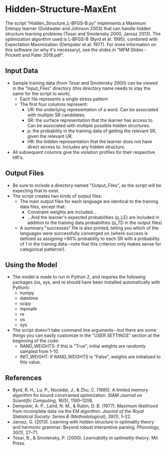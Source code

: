 # Hidden-Structure-MaxEnt
The script "Hidden_Structure_L-BFGS-B.py" implements a Maximum Entropy learner (Goldwater and Johnson 2003) that can handle hidden structure learning problems (Tesar and Smolensky 2000, Jarosz 2013). The optimization algorithm used is L-BFGS-B (Byrd et al. 1995), combined with Expectation Maximization (Dempster et al. 1977). For more information on this software (or why it's necessary), see the slides in "MFM Slides - Prickett and Pater 2019.pdf".

## Input Data
- Sample training data (from Tesar and Smolensky 2000) can be viewed in the "Input_Files" directory (this directory name needs to stay the same for the script to work).
  - Each file represents a single stress pattern
  - The first four columns represent:
    - UR: the underlying representation of a word. Can be associated with multiple SR candidates.
    - SR: the surface representation that the learner has access to. Can be associated with multiple possible hidden structures.
    - p: the probability in the training data of getting the relevant SR, given the relevant UR.
    - HR: the hidden representation that the learner does not have direct access to. Includes any hidden structure.
- All subsequent columns give the violation profiles for their respective HR's. 

## Output Files
- Be sure to include a directory named "Output_Files", as the script will be expecting that to exist.
- The script creates two kinds of output files:
  - The main output files for each language are identical to the training data files, except that:
    - Constraint weights are included...
    - ...And the learner's expected probabilities (p_LE) are included in addition to the training data probabilities (p_TD in the output files)
  - A summary "successes" file is also printed, telling you which of the languages were successfully converged on (where success is defined as assigning >90% probability to each SR with a probability of 1 in the training data--note that this criterion only makes sense for categorical patterns!).

## Using the Model
- The model is made to run in Python 2, and requires the following packages (os, sys, and re should have been installed automatically with Python):
  - numpy
  - datetime
  - scipy
  - mpmath
  - re
  - os
  - sys
- The script doesn't take command line arguments--but there are some things you can easily customize in the "USER SETTINGS" section at the beginning of the code:
  - RAND_WEIGHTS: if this is "True", initial weights are randomly sampled from 1-10.
  - INIT_WEIGHT: If RAND_WEIGHTS is "False", weights are initialized to this value.

## References
- Byrd, R. H., Lu, P., Nocedal, J., & Zhu, C. (1995). A limited memory algorithm for bound constrained optimization. *SIAM Journal on Scientific Computing, 16(5)*, 1190–1208.
- Dempster, A. P., Laird, N. M., & Rubin, D. B. (1977). Maximum likelihood from incomplete data via the EM algorithm. *Journal of the Royal Statistical Society: Series B (Methodological), 39(1)*, 1–22.
- Jarosz, G. (2013). Learning with hidden structure in optimality theory and harmonic grammar: Beyond robust interpretive parsing. *Phonology, 30(1)*, 27–71.
- Tesar, B., & Smolensky, P. (2000). *Learnability in optimality theory*. Mit Press.



